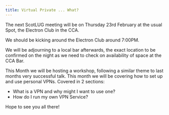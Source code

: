 ```yaml
---
title: Virtual Private ... What?
---
```


The next ScotLUG meeting will be on Thursday 23rd February at the usual Spot, the Electron Club in the CCA.

We should be kicking around the Electron Club around 7:00PM.

We will be adjourning to a local bar afterwards, the exact location to be confirmed on the night as we need to check on availability of space at the CCA Bar.

This Month we will be hosting a workshop, following a similar theme to last months very successful talk. This month we will be 
covering how to set up and use personal VPNs. Covered in 2 sections:

 * What is a VPN and why might I want to use one?
 * How do I run my own VPN Service?

Hope to see you all there!
